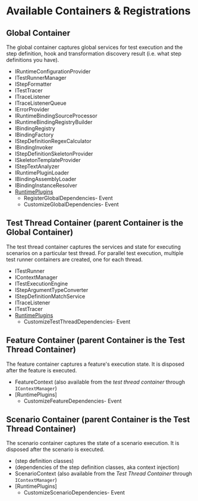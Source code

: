 # Available Containers & Registrations

## Global Container

The global container captures global services for test execution and the step definition, hook and transformation discovery result (i.e. what step definitions you have).

* IRuntimeConfigurationProvider
* ITestRunnerManager
* IStepFormatter
* ITestTracer
* ITraceListener
* ITraceListenerQueue
* IErrorProvider
* IRuntimeBindingSourceProcessor
* IRuntimeBindingRegistryBuilder
* IBindingRegistry
* IBindingFactory
* IStepDefinitionRegexCalculator
* IBindingInvoker
* IStepDefinitionSkeletonProvider
* ISkeletonTemplateProvider
* IStepTextAnalyzer
* IRuntimePluginLoader
* IBindingAssemblyLoader
* IBindingInstanceResolver
* [RuntimePlugins](https://github.com/techtalk/SpecFlow/blob/master/TechTalk.SpecFlow/Plugins/IRuntimePlugin.cs)
  * RegisterGlobalDependencies- Event
  * CustomizeGlobalDependencies- Event


## Test Thread Container (parent Container is the Global Container)

The test thread container captures the services and state for executing scenarios on a particular test thread. For parallel test execution, multiple test runner containers are created, one for each thread.

* ITestRunner
* IContextManager
* ITestExecutionEngine
* IStepArgumentTypeConverter
* IStepDefinitionMatchService
* ITraceListener
* ITestTracer
* [RuntimePlugins](https://github.com/techtalk/SpecFlow/blob/master/TechTalk.SpecFlow/Plugins/IRuntimePlugin.cs)
  * CustomizeTestThreadDependencies- Event

## Feature Container (parent Container is the Test Thread Container)

The feature container captures a feature's execution state. It is disposed after the feature is executed.

* FeatureContext (also available from the *test thread container* through `IContextManager`)
* [RuntimePlugins] 
  * CustomizeFeatureDependencies- Event

## Scenario Container (parent Container is the Test Thread Container)

The scenario container captures the state of a scenario execution. It is disposed after the scenario is executed.

* (step definition classes)
* (dependencies of the step definition classes, aka context injection)
* ScenarioContext (also available from the *Test Thread Container* through `IContextManager`)
* [RuntimePlugins] 
  * CustomizeScenarioDependencies- Event
  
